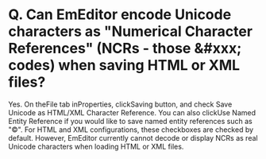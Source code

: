 # Q. Can EmEditor encode Unicode characters as "Numerical Character References" (NCRs - those &\#xxx; codes) when saving HTML or XML files?

Yes. On theFile tab inProperties, clickSaving button, and check
Save Unicode as HTML/XML Character Reference. You can also clickUse Named
Entity Reference if you would like to save named entity references such as
"&copy;". For HTML and XML configurations, these checkboxes are checked by default.
However, EmEditor currently cannot decode or display NCRs as real Unicode
characters when loading HTML or XML files.
